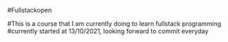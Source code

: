 #Fullstackopen 

#This is a course that I am currently doing to learn fullstack programming
#currently started at 13/10/2021, looking forward to commit everyday 
